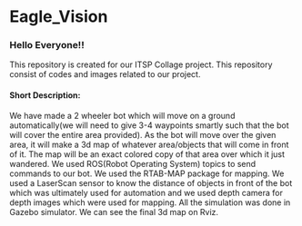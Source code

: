 # Eagle_Vision

### Hello Everyone!!

This repository is created for our ITSP Collage project. This repository consist of codes and images related to our project. 

#### Short Description:
We have made a 2 wheeler bot which will move on a ground automatically(we will need to give 3-4 waypoints smartly such that the bot will cover the entire area provided). As the bot will move over the given area, it will make a 3d map of whatever area/objects that will come in front of it. The map will be an exact colored copy of that area over which it just wandered. We used ROS(Robot Operating System) topics to send commands to our bot. We used the RTAB-MAP package for mapping. We used a LaserScan sensor to know the distance of objects in front of the bot which was ultimately used for automation and we used depth camera for depth images which were used for mapping. All the simulation was done in Gazebo simulator. We can see the final 3d map on Rviz. 
